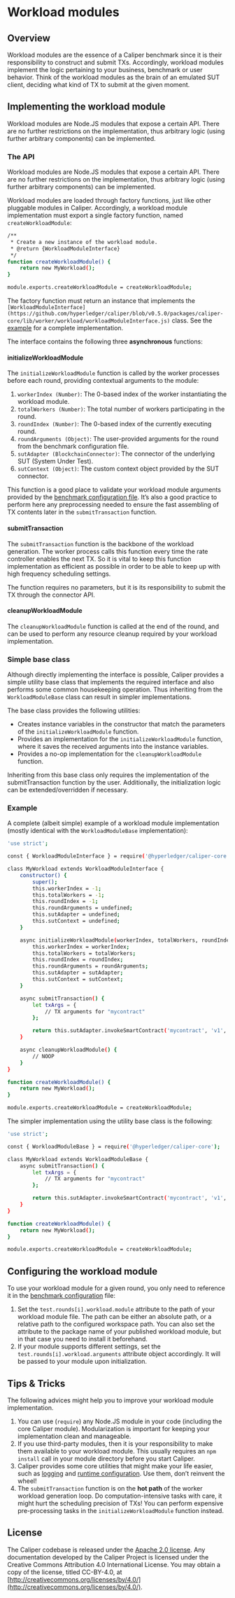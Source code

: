# Workload modules

## Overview
Workload modules are the essence of a Caliper benchmark since it is their responsibility to construct and submit TXs. Accordingly, workload modules implement the logic pertaining to your business, benchmark or user behavior. Think of the workload modules as the brain of an emulated SUT client, deciding what kind of TX to submit at the given moment.

## Implementing the workload module
Workload modules are Node.JS modules that expose a certain API. There are no further restrictions on the implementation, thus arbitrary logic (using further arbitrary components) can be implemented.

### The API
Workload modules are Node.JS modules that expose a certain API. There are no further restrictions on the implementation, thus arbitrary logic (using further arbitrary components) can be implemented.

Workload modules are loaded through factory functions, just like other pluggable modules in Caliper. Accordingly, a workload module implementation must export a single factory function, named `createWorkloadModule`:

```sh
/**
 * Create a new instance of the workload module.
 * @return {WorkloadModuleInterface}
 */
function createWorkloadModule() {
    return new MyWorkload();
}

module.exports.createWorkloadModule = createWorkloadModule;
```

The factory function must return an instance that implements the `[WorkloadModuleInterface](https://github.com/hyperledger/caliper/blob/v0.5.0/packages/caliper-core/lib/worker/workload/workloadModuleInterface.js)` class. See the [example](https://hyperledger.github.io/caliper/v0.5.0/overview/workload-module/#example) for a complete implementation.

The interface contains the following three **asynchronous** functions:

#### initializeWorkloadModule
The `initializeWorkloadModule` function is called by the worker processes before each round, providing contextual arguments to the module:

1. `workerIndex (Number)`: The 0-based index of the worker instantiating the workload module.
2. `totalWorkers (Number)`: The total number of workers participating in the round.
3. `roundIndex (Number)`: The 0-based index of the currently executing round.
4. `roundArguments (Object)`: The user-provided arguments for the round from the benchmark configuration file.
5. `sutAdapter (BlockchainConnector)`: The connector of the underlying SUT (System Under Test).
6. `sutContext (Object)`: The custom context object provided by the SUT connector.

This function is a good place to validate your workload module arguments provided by the [benchmark configuration file](https://hyperledger.github.io/caliper/v0.5.0/overview/bench-config/). It’s also a good practice to perform here any preprocessing needed to ensure the fast assembling of TX contents later in the `submitTransaction` function.

#### submitTransaction
The `submitTransaction` function is the backbone of the workload generation. The worker process calls this function every time the rate controller enables the next TX. So it is vital to keep this function implementation as efficient as possible in order to be able to keep up with high frequency scheduling settings.

The function requires no parameters, but it is its responsibility to submit the TX through the connector API.

#### cleanupWorkloadModule
The `cleanupWorkloadModule` function is called at the end of the round, and can be used to perform any resource cleanup required by your workload implementation.

### Simple base class
Although directly implementing the interface is possible, Caliper provides a simple utility base class that implements the required interface and also performs some common housekeeping operation. Thus inheriting from the `WorkloadModuleBase` class can result in simpler implementations.

The base class provides the following utilities:

- Creates instance variables in the constructor that match the parameters of the `initializeWorkloadModule` function.
- Provides an implementation for the `initializeWorkloadModule` function, where it saves the received arguments into the instance variables.
- Provides a no-op implementation for the `cleanupWorkloadModule` function.

Inheriting from this base class only requires the implementation of the submitTransaction function by the user. Additionally, the initialization logic can be extended/overridden if necessary.

### Example

A complete (albeit simple) example of a workload module implementation (mostly identical with the `WorkloadModuleBase` implementation):

```sh
'use strict';

const { WorkloadModuleInterface } = require('@hyperledger/caliper-core');

class MyWorkload extends WorkloadModuleInterface {
    constructor() {
        super();
        this.workerIndex = -1;
        this.totalWorkers = -1;
        this.roundIndex = -1;
        this.roundArguments = undefined;
        this.sutAdapter = undefined;
        this.sutContext = undefined;
    }

    async initializeWorkloadModule(workerIndex, totalWorkers, roundIndex, roundArguments, sutAdapter, sutContext) {
        this.workerIndex = workerIndex;
        this.totalWorkers = totalWorkers;
        this.roundIndex = roundIndex;
        this.roundArguments = roundArguments;
        this.sutAdapter = sutAdapter;
        this.sutContext = sutContext;
    }

    async submitTransaction() {
        let txArgs = {
            // TX arguments for "mycontract"
        };

        return this.sutAdapter.invokeSmartContract('mycontract', 'v1', txArgs, 30);
    }

    async cleanupWorkloadModule() {
        // NOOP
    }
}

function createWorkloadModule() {
    return new MyWorkload();
}

module.exports.createWorkloadModule = createWorkloadModule;
```

The simpler implementation using the utility base class is the following:

```sh
'use strict';

const { WorkloadModuleBase } = require('@hyperledger/caliper-core');

class MyWorkload extends WorkloadModuleBase {
    async submitTransaction() {
        let txArgs = {
            // TX arguments for "mycontract"
        };

        return this.sutAdapter.invokeSmartContract('mycontract', 'v1', txArgs, 30);
    }
}

function createWorkloadModule() {
    return new MyWorkload();
}

module.exports.createWorkloadModule = createWorkloadModule;
```

## Configuring the workload module
To use your workload module for a given round, you only need to reference it in the [benchmark configuration](https://hyperledger.github.io/caliper/v0.5.0/overview/bench-config/#benchmark-test-settings) file:

1. Set the `test.rounds[i].workload.module` attribute to the path of your workload module file. The path can be either an absolute path, or a relative path to the configured workspace path. You can also set the attribute to the package name of your published workload module, but in that case you need to install it beforehand.
2. If your module supports different settings, set the `test.rounds[i].workload.arguments` attribute object accordingly. It will be passed to your module upon initialization.

## Tips & Tricks

The following advices might help you to improve your workload module implementation.

1. You can use (`require`) any Node.JS module in your code (including the core Caliper module). Modularization is important for keeping your implementation clean and manageable.
2. If you use third-party modules, then it is your responsibility to make them available to your workload module. This usually requires an `npm install` call in your module directory before you start Caliper.
3. Caliper provides some core utilities that might make your life easier, such as [logging](https://hyperledger.github.io/caliper/v0.5.0/reference/logging/) and [runtime configuration](https://hyperledger.github.io/caliper/v0.5.0/reference/runtime-config/). Use them, don’t reinvent the wheel!
4. The `submitTransaction` function is on the **hot path** of the worker workload generation loop. Do computation-intensive tasks with care, it might hurt the scheduling precision of TXs! You can perform expensive pre-processing tasks in the `initializeWorkloadModule` function instead.

## License

The Caliper codebase is released under the [Apache 2.0 license](https://hyperledger.github.io/caliper/v0.5.0/general/license/). Any documentation developed by the Caliper Project is licensed under the Creative Commons Attribution 4.0 International License. You may obtain a copy of the license, titled CC-BY-4.0, at [http://creativecommons.org/licenses/by/4.0/](http://creativecommons.org/licenses/by/4.0/).